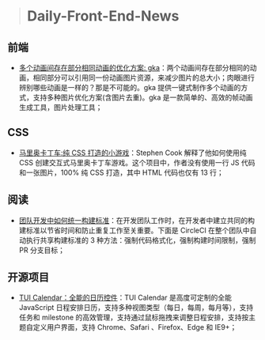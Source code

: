 > # Daily-Front-End-News

## 前端

- [多个动画间存在部分相同动画的优化方案: gka](http://www.alloyteam.com/2018/04/gka-optimize/)：两个动画间存在部分相同的动画，相同部分可以引用同一份动画图片资源，来减少图片的总大小；肉眼进行辨别哪些动画是一样的？那是不可能的。gka 提供一键式制作多个动画的方式，支持多种图片优化方案(含图片去重)。gka 是一款简单的、高效的帧动画生成工具，图片处理工具；

## CSS

- [马里奥卡丁车:纯 CSS 打造的小游戏](https://codeburst.io/mario-kart-css-7572bd2ce608)：Stephen Cook 解释了他如何使用纯 CSS 创建交互式马里奥卡丁车游戏。这个项目中，作者没有使用一行 JS 代码和一张图片，100% 纯 CSS 打造，其中 HTML 代码也仅有 13 行；

## 阅读

- [团队开发中如何统一构建标准](https://circleci.com/blog/enforce-build-standards/)：在开发团队工作时，在开发者中建立共同的构建标准以节省时间和防止重复工作至关重要。下面是 CircleCI 在整个团队中自动执行共享构建标准的 3 种方法：强制代码格式化，强制构建时间限制，强制 PR 分支目标；

## 开源项目

- [TUI Calendar：全能的日历控件](http://ui.toast.com/tui-calendar/)：TUI Calendar 是高度可定制的全能 JavaScript 日程安排日历，支持多种视图类型（每日，每周，每月等），支持任务和 milestone 的高效管理，支持通过鼠标拖拽来调整日程安排，支持按主题自定义用户界面，支持 Chrome、Safari 、Firefox、Edge 和 IE9+；
